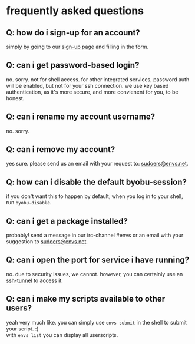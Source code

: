 # frequently asked questions

## Q: how do i sign-up for an account?
simply by going to our [sign-up page](https://envs.net/signup/) and filling in the form.

## Q: can i get password-based login?
no. sorry. not for shell access. for other integrated services, password auth will be enabled, but not for your ssh connection. we use key based authentication, as it's more secure, and more convienent for you, to be honest.

## Q: can i rename my account username?
no. sorry.

## Q: can i remove my account?
yes sure. please send us an email with your request to: [sudoers@envs.net](mailto:sudoers@envs.net).

## Q: how can i disable the default byobu-session?
if you don't want this to happen by default, when you log in to your shell, run `byobu-disable`.

## Q: can i get a package installed?
probably! send a message in our irc-channel #envs or an email with your suggestion to [sudoers@envs.net](mailto:sudoers@envs.net).

## Q: can i open the port for service i have running?
no. due to security issues, we cannot. however, you can certainly use an [ssh-tunnel](https://help.envs.net/help/#ssh-tunnels) to access it.

## Q: can i make my scripts available to other users?
yeah very much like. you can simply use `envs submit` in the shell to submit your script. :)<br />
with `envs list` you can display all userscripts.

